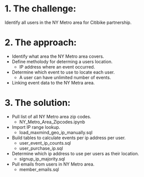 # 1. The challenge: 
Identify all users in the NY Metro area for Citibike partnership.
# 2. The approach:
- Identify what area the NY Metro area covers.
- Define metholody for determing a users location.
  - IP address where an event occurred.
- Determine which event to use to locate each user.
  - A user can have unlimited number of events.
- Linking event data to the NY Metra area.
# 3. The solution:
- Pull list of all NY Metro area zip codes.
  - NY_Metro_Area_Zipcodes.ipynb
- Import IP range lookup.
  - load_maxmind_geo_ip_manually.sql
- Build tables to calculate events per ip address per user.
  - user_event_ip_counts.sql
  - user_purchase_ip.sql
- Determine which ip address to use per users as their location.
  - signup_ip_majority.sql
- Pull emails from users in NY Metro area.
  - member_emails.sql
